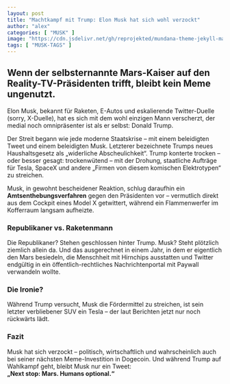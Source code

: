 ```yaml
---
layout: post
title: "Machtkampf mit Trump: Elon Musk hat sich wohl verzockt"
author: "alex"
categories: [ "MUSK" ]
image: "https://cdn.jsdelivr.net/gh/reprojekted/mundana-theme-jekyll-master@main/assets/images/ai-in-finance.jpeg"
tags: [ "MUSK-TAGS" ]
---
```


## Wenn der selbsternannte Mars-Kaiser auf den Reality-TV-Präsidenten trifft, bleibt kein Meme ungenutzt.

Elon Musk, bekannt für Raketen, E-Autos und eskalierende Twitter-Duelle (sorry, X-Duelle), hat es sich mit dem wohl einzigen Mann verscherzt, der medial noch omnipräsenter ist als er selbst: Donald Trump.

Der Streit begann wie jede moderne Staatskrise – mit einem beleidigten Tweet und einem beleidigten Musk. Letzterer bezeichnete Trumps neues Haushaltsgesetz als „widerliche Abscheulichkeit“. Trump konterte trocken – oder besser gesagt: trockenwütend – mit der Drohung, staatliche Aufträge für Tesla, SpaceX und andere „Firmen von diesem komischen Elektrotypen“ zu streichen.

Musk, in gewohnt bescheidener Reaktion, schlug daraufhin ein **Amtsenthebungsverfahren** gegen den Präsidenten vor – vermutlich direkt aus dem Cockpit eines Model X getwittert, während ein Flammenwerfer im Kofferraum langsam aufheizte.

### Republikaner vs. Raketenmann

Die Republikaner? Stehen geschlossen hinter Trump. Musk? Steht plötzlich ziemlich allein da. Und das ausgerechnet in einem Jahr, in dem er eigentlich den Mars besiedeln, die Menschheit mit Hirnchips ausstatten und Twitter endgültig in ein öffentlich-rechtliches Nachrichtenportal mit Paywall verwandeln wollte.

### Die Ironie?

Während Trump versucht, Musk die Fördermittel zu streichen, ist sein letzter verbliebener SUV ein Tesla – der laut Berichten jetzt nur noch rückwärts lädt.

### Fazit

Musk hat sich verzockt – politisch, wirtschaftlich und wahrscheinlich auch bei seiner nächsten Meme-Investition in Dogecoin. Und während Trump auf Wahlkampf geht, bleibt Musk nur ein Tweet:  
**„Next stop: Mars. Humans optional.“**
